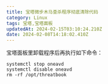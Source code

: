 ```yaml
---
title: 宝塔微步木马查杀程序彻底清除代码
category: Linux
tags: 宝塔,宝塔面板
updatedAt: 2024-02-15T03:10:24.210Z
date: 2024-02-08T14:18:02.410Z
---
```




宝塔面板里卸载程序后再执行如下命令：

```
systemctl stop oneavd
systemctl disable oneavd
rm -rf /opt/threatbook
```
